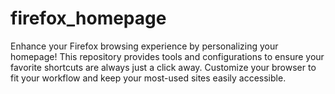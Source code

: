 # firefox_homepage
Enhance your Firefox browsing experience by personalizing your homepage! This repository provides tools and configurations to ensure your favorite shortcuts are always just a click away. Customize your browser to fit your workflow and keep your most-used sites easily accessible.
